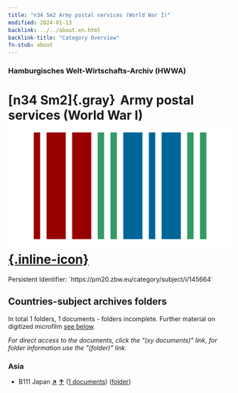 ```yaml
---
title: "n34 Sm2 Army postal services (World War I)"
modified: 2024-01-13
backlink: ../../about.en.html
backlink-title: "Category Overview"
fn-stub: about
---
```


### Hamburgisches Welt-Wirtschafts-Archiv (HWWA)

# [n34 Sm2]{.gray}&#8201; Army postal services (World War I) &#160; [![Wikidata](/images/Wikidata-logo.svg "Wikidata"){.inline-icon}](http://www.wikidata.org/entity/Q104711248)

<div class="hint">Persistent Identifier: `https://pm20.zbw.eu/category/subject/i/145664`</div>







## Countries-subject archives folders







In total 1 folders, 1 documents - folders incomplete. Further material on digitized microfilm [see below](#filmsections).

_For direct access to the documents, click the "(xy documents)" link, for folder information use the "(folder)" link._



### Asia

- B111 Japan [**&nearr;**](../../../geo/i/141272/about.en.html "Japan (all folders)") [**&uarr;**](../../../geo/about.en.html#B111 "Country category system") (<a href="https://pm20.zbw.eu/iiifview/folder/sh/141272,145664" title="about: Japan : Army postal services (World War I)" target="_blank">1 documents</a>) ([folder](../../../../folder/sh/1412xx/141272/1456xx/145664/about.en.html))



<a id="filmsections" />













